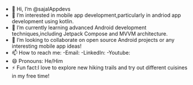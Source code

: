 - 👋 Hi, I’m @sajalAppdevs
- 👀 I’m interested in mobile app development,particularly in andriod app development using kotlin.
- 🌱 I’m currently learning advanced Android development techniques,including Jetpack Compose and MVVM architecture.
- 💞️ I’m looking to collaborate on open source Android projects or any interesting mobile app ideas!
- 📫 How to reach me:
     -Email:
     -LinkedIn:
     -Youtube:
- 😄 Pronouns: He/Him
- ⚡ Fun fact:I love to explore new hiking trails and try out different cuisines in my free time!

<!---
sajalAppdevs/sajalAppdevs is a ✨ special ✨ repository because its `README.md` (this file) appears on your GitHub profile.
You can click the Preview link to take a look at your changes.
--->
